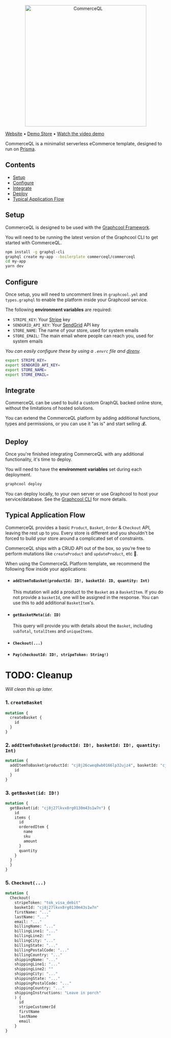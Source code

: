 <p align="center"><a href="https://www.commerceql.com"><img src="https://i.imgur.com/zPKLBwG.png" title="Serverless GraphQL eCommerce platform" alt="CommerceQL" width="381"></a></p>

[Website](https://commerceql.com) • [Demo Store]() • [Watch the video demo]()

CommerceQL is a minimalist serverless eCommerce template, designed to run on [Prisma](https://prismagraphql.com).

## Contents

* [Setup](#setup)
* [Configure](#configure)
* [Integrate](#integrate)
* [Deploy](#deploy)
* [Typical Application Flow](#typical-application-flow)

## <a name="setup"></a>Setup

CommerceQL is designed to be used with the [Graphcool Framework](https://github.com/graphcool/graphcool).

You will need to be running the latest version of the Graphcool CLI to get started with CommerceQL.

  ```bash
  npm install -g graphql-cli
  graphql create my-app --boilerplate commerceql/commerceql
  cd my-app
  yarn dev
  ```

## <a name="configure"></a>Configure

Once setup, you will need to uncomment lines in `graphcool.yml` and `types.graphql` to enable the platform inside your Graphcool service.

The following **environment variables** are required:

* `STRIPE_KEY`: Your [Stripe](https://stripe.com) key
* `SENDGRID_API_KEY`: Your [SendGrid](https://sendgrid.com) API key
* `STORE_NAME`: The name of your store, used for system emails
* `STORE_EMAIL`: The main email where people can reach you, used for system emails

_You can easily configure these by using a `.envrc` file and [direnv](https://direnv.net)._

```bash
export STRIPE_KEY=
export SENDGRID_API_KEY=
export STORE_NAME=
export STORE_EMAIL=
```

## <a name="integrate"></a>Integrate

CommerceQL can be used to build a custom GraphQL backed online store, without the limitations of hosted solutions.

You can extend the CommerceQL platform by adding additional functions, types and permissions, or you can use it "as is" and start selling 💰.

## <a name="deploy"></a>Deploy

Once you're finished integrating CommerceQL with any additional functionality, it's time to deploy.

You will need to have the **environment variables** set during each deployment.

  ```bash
  graphcool deploy
  ```

You can deploy locally, to your own server or use Graphcool to host your service/database. See the [Graphcool CLI](https://github.com/graphcool/graphcool#deployment) for more details.

## <a name="typical-application-flow"></a>Typical Application Flow

CommerceQL provides a basic `Product`, `Basket`, `Order` & `Checkout` API, leaving the rest up to you. Every store is different and you shouldn't be forced to build your store around a complicated set of constraints.

CommerceQL ships with a CRUD API out of the box, so you're free to perform mutations like `createProduct` and `updateProduct`, etc 🙌.

When using the CommerceQL Platform template, we recommend the following flow inside your applications:

- #### `addItemToBasket(productId: ID!, basketId: ID, quantity: Int)`

  This mutation will add a product to the `Basket` as a `BasketItem`. If you do not provide a `basketId`, one will be assigned in the response. You can use this to add additional `BasketItem`'s.

- #### `getBasketMeta(id: ID)`

  This query will provide you with details about the `Basket`, including `subTotal`, `totalItems` and `uniqueItems`.

- #### `Checkout(...)`

- #### `Pay(checkoutId: ID!, stripeToken: String!)`

# TODO: Cleanup
_Will clean this up later._

### 1. `createBasket`
  ```graphql
  mutation {
    createBasket {
      id
    }
  }
  ```

### 2. `addItemToBasket(productId: ID!, basketId: ID!, quantity: Int)`
  ```graphql
  mutation {
    addItemToBasket(productId: "cj8j26cweq8wb0166lp32ujz4", basketId: "cj8j27lkvx8rg0130m43s1w7n", quantity: 3) {
      id
    }
  }
  ```

### 3. `getBasket(id: ID!)`
  ```graphql
  mutation {
    getBasket(id: "cj8j27lkvx8rg0130m43s1w7n") {
      id
      items {
        id
        orderedItem {
          name
          sku
          amount
        }
        quantity
      }
    }
    }
  }
  ```

### 5. `Checkout(...)`
  ```graphql
  mutation {
    Checkout(
      stripeToken: "tok_visa_debit"
      basketId: "cj8j27lkvx8rg0130m43s1w7n"
      firstName: "..."
      lastName: "..."
      email: "..."
      billingName: "..."
      billingLine1: "..."
      billingLine2: ""
      billingCity: "..."
      billingState: "..."
      billingPostalCode: "..."
      billingCountry: "..."
      shippingName: "..."
      shippingLine1: "..."
      shippingLine2: ""
      shippingCity: "..."
      shippingState: "..."
      shippingPostalCode: "..."
      shippingCountry: "..."
      shippingInstructions: "Leave in porch"
      ) {
        id
        stripeCustomerId
        firstName
        lastName
        email
      }
  }
  ```
